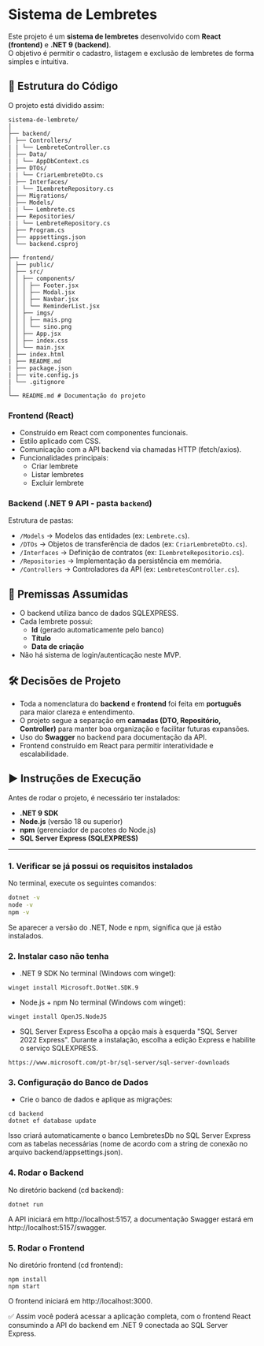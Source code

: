 # Sistema de Lembretes

Este projeto é um **sistema de lembretes** desenvolvido com **React (frontend)** e **.NET 9 (backend)**.  
O objetivo é permitir o cadastro, listagem e exclusão de lembretes de forma simples e intuitiva.  

## 📂 Estrutura do Código

O projeto está dividido assim:
```
sistema-de-lembrete/
│
├── backend/
│ ├── Controllers/
| | └── LembreteController.cs
│ ├── Data/
| | └── AppDbContext.cs
│ ├── DTOs/
| | └── CriarLembreteDto.cs
│ ├── Interfaces/
| | └── ILembreteRepository.cs
│ ├── Migrations/
│ ├── Models/
| | └── Lembrete.cs
│ ├── Repositories/
| | └── LembreteRepository.cs
│ ├── Program.cs
│ ├── appsettings.json
│ └── backend.csproj
│
├── frontend/
│ ├── public/
│ ├── src/
│ │ ├── components/
│ │ │ ├── Footer.jsx
│ │ │ ├── Modal.jsx
│ │ │ ├── Navbar.jsx
│ │ │ └── ReminderList.jsx
│ │ ├── imgs/
│ │ │ ├── mais.png
│ │ │ └── sino.png
│ │ ├── App.jsx
│ │ ├── index.css
│ │ └── main.jsx
│ ├── index.html
| ├── README.md
| ├── package.json
| ├── vite.config.js
| └── .gitignore
│
└── README.md # Documentação do projeto
```

### **Frontend (React)**
- Construído em React com componentes funcionais.
- Estilo aplicado com CSS.
- Comunicação com a API backend via chamadas HTTP (fetch/axios).
- Funcionalidades principais:
  - Criar lembrete
  - Listar lembretes
  - Excluir lembrete

### **Backend (.NET 9 API - pasta `backend`)**
Estrutura de pastas:
- `/Models` → Modelos das entidades (ex: `Lembrete.cs`).
- `/DTOs` → Objetos de transferência de dados (ex: `CriarLembreteDto.cs`).
- `/Interfaces` → Definição de contratos (ex: `ILembreteRepositorio.cs`).
- `/Repositories` → Implementação da persistência em memória.
- `/Controllers` → Controladores da API (ex: `LembretesController.cs`).

## 📌 Premissas Assumidas

- O backend utiliza banco de dados SQLEXPRESS.
- Cada lembrete possui:
  - **Id** (gerado automaticamente pelo banco)
  - **Título**
  - **Data de criação**
- Não há sistema de login/autenticação neste MVP.

## 🛠️ Decisões de Projeto

- Toda a nomenclatura do **backend** e **frontend** foi feita em **português** para maior clareza e entendimento.
- O projeto segue a separação em **camadas (DTO, Repositório, Controller)** para manter boa organização e facilitar futuras expansões.
- Uso do **Swagger** no backend para documentação da API.
- Frontend construído em React para permitir interatividade e escalabilidade.

## ▶️ Instruções de Execução

Antes de rodar o projeto, é necessário ter instalados:

- **.NET 9 SDK**
- **Node.js** (versão 18 ou superior)
- **npm** (gerenciador de pacotes do Node.js)
- **SQL Server Express (SQLEXPRESS)**

---

### 1. Verificar se já possui os requisitos instalados

No terminal, execute os seguintes comandos:

```bash
dotnet -v
node -v
npm -v
```
Se aparecer a versão do .NET, Node e npm, significa que já estão instalados.

### 2. Instalar caso não tenha

- .NET 9 SDK
No terminal (Windows com winget):

```
winget install Microsoft.DotNet.SDK.9
```

- Node.js + npm
No terminal (Windows com winget):

```
winget install OpenJS.NodeJS
```

- SQL Server Express
Escolha a opção mais à esquerda "SQL Server 2022 Express". Durante a instalação, escolha a edição Express e habilite o serviço SQLEXPRESS.
```
https://www.microsoft.com/pt-br/sql-server/sql-server-downloads
```

### 3. Configuração do Banco de Dados
- Crie o banco de dados e aplique as migrações:
```
cd backend
dotnet ef database update
```
Isso criará automaticamente o banco LembretesDb no SQL Server Express com as tabelas necessárias (nome de acordo com a string de conexão no arquivo backend/appsettings.json).

### 4. Rodar o Backend
No diretório backend (cd backend):
```
dotnet run
```

A API iniciará em http://localhost:5157, a documentação Swagger estará em http://localhost:5157/swagger.

### 5. Rodar o Frontend
No diretório frontend (cd frontend):

```
npm install
npm start
```

O frontend iniciará em http://localhost:3000.

✅ Assim você poderá acessar a aplicação completa, com o frontend React consumindo a API do backend em .NET 9 conectada ao SQL Server Express.
